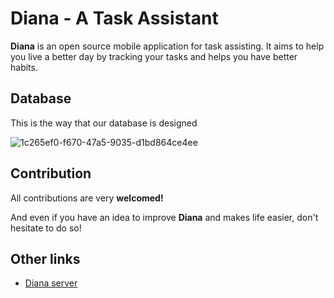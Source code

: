 # Diana - A Task Assistant

**Diana** is an open source mobile application for task assisting. It aims to help you live a better day by tracking your tasks and helps you have better habits.

## Database

This is the way that our database is designed

![1c265ef0-f670-47a5-9035-d1bd864ce4ee](https://user-images.githubusercontent.com/57685540/104775608-a678c200-5789-11eb-9cbe-aa5d47291f2e.jpeg)

## Contribution

All contributions are very **welcomed!**

And even if you have an idea to improve **Diana** and makes life easier, don't hesitate to do so!

## Other links

- [Diana server](https://github.com/softshape-team/diana-server)
